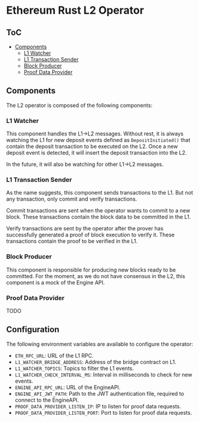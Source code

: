 # Ethereum Rust L2 Operator

## ToC

- [Components](#components)
    - [L1 Watcher](#l1-watcher)
    - [L1 Transaction Sender](#l1-transaction-sender)
    - [Block Producer](#block-producer)
    - [Proof Data Provider](#proof-data-provider)

## Components

The L2 operator is composed of the following components:

### L1 Watcher

This component handles the L1->L2 messages. Without rest, it is always watching the L1 for new deposit events defined as `DepositInitiated()` that contain the deposit transaction to be executed on the L2. Once a new deposit event is detected, it will insert the deposit transaction into the L2.

In the future, it will also be watching for other L1->L2 messages.

### L1 Transaction Sender

As the name suggests, this component sends transactions to the L1. But not any transaction, only commit and verify transactions.

Commit transactions are sent when the operator wants to commit to a new block. These transactions contain the block data to be committed in the L1.

Verify transactions are sent by the operator after the prover has successfully generated a proof of block execution to verify it. These transactions contain the proof to be verified in the L1.

### Block Producer

This component is responsible for producing new blocks ready to be committed. For the moment, as we do not have consensus in the L2, this component is a mock of the Engine API.

### Proof Data Provider

TODO

## Configuration

The following environment variables are available to configure the operator:

- `ETH_RPC_URL`: URL of the L1 RPC.
- `L1_WATCHER_BRIDGE_ADDRESS`: Address of the bridge contract on L1.
- `L1_WATCHER_TOPICS`: Topics to filter the L1 events.
- `L1_WATCHER_CHECK_INTERVAL_MS`: Interval in milliseconds to check for new events.
- `ENGINE_API_RPC_URL`: URL of the EngineAPI.
- `ENGINE_API_JWT_PATH`: Path to the JWT authentication file, required to connect to the EngineAPI.
- `PROOF_DATA_PROVIDER_LISTEN_IP`: IP to listen for proof data requests.
- `PROOF_DATA_PROVIDER_LISTEN_PORT`: Port to listen for proof data requests.
